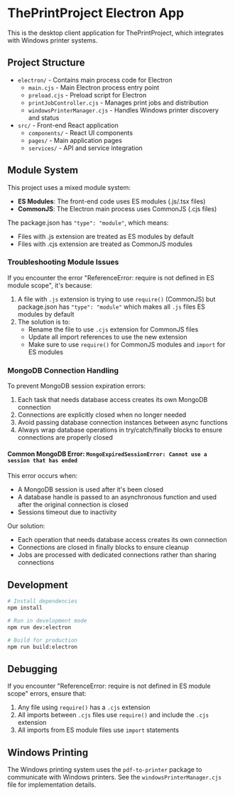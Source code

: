 # ThePrintProject Electron App

This is the desktop client application for ThePrintProject, which integrates with Windows printer systems.

## Project Structure

- `electron/` - Contains main process code for Electron
  - `main.cjs` - Main Electron process entry point
  - `preload.cjs` - Preload script for Electron
  - `printJobController.cjs` - Manages print jobs and distribution
  - `windowsPrinterManager.cjs` - Handles Windows printer discovery and status
- `src/` - Front-end React application
  - `components/` - React UI components
  - `pages/` - Main application pages
  - `services/` - API and service integration

## Module System

This project uses a mixed module system:

- **ES Modules**: The front-end code uses ES modules (.js/.tsx files)
- **CommonJS**: The Electron main process uses CommonJS (.cjs files)

The package.json has `"type": "module"`, which means:
- Files with .js extension are treated as ES modules by default
- Files with .cjs extension are treated as CommonJS modules

### Troubleshooting Module Issues

If you encounter the error "ReferenceError: require is not defined in ES module scope", it's because:

1. A file with `.js` extension is trying to use `require()` (CommonJS) but package.json has `"type": "module"` which makes all `.js` files ES modules by default
2. The solution is to:
   - Rename the file to use `.cjs` extension for CommonJS files
   - Update all import references to use the new extension
   - Make sure to use `require()` for CommonJS modules and `import` for ES modules

### MongoDB Connection Handling

To prevent MongoDB session expiration errors:

1. Each task that needs database access creates its own MongoDB connection
2. Connections are explicitly closed when no longer needed
3. Avoid passing database connection instances between async functions
4. Always wrap database operations in try/catch/finally blocks to ensure connections are properly closed

#### Common MongoDB Error: `MongoExpiredSessionError: Cannot use a session that has ended`

This error occurs when:
- A MongoDB session is used after it's been closed
- A database handle is passed to an asynchronous function and used after the original connection is closed
- Sessions timeout due to inactivity

Our solution:
- Each operation that needs database access creates its own connection
- Connections are closed in finally blocks to ensure cleanup
- Jobs are processed with dedicated connections rather than sharing connections

## Development

```bash
# Install dependencies
npm install

# Run in development mode
npm run dev:electron

# Build for production
npm run build:electron
```

## Debugging

If you encounter "ReferenceError: require is not defined in ES module scope" errors, ensure that:

1. Any file using `require()` has a `.cjs` extension
2. All imports between `.cjs` files use `require()` and include the `.cjs` extension
3. All imports from ES module files use `import` statements

## Windows Printing

The Windows printing system uses the `pdf-to-printer` package to communicate with Windows printers. See the `windowsPrinterManager.cjs` file for implementation details.
